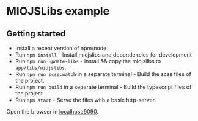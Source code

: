 # MIOJSLibs example

## Getting started

* Install a recent version of npm/node
* Run `npm install` - Install miojslibs and dependencies for development
* Run `npm run update-libs` - Install && copy the miojslibs to `app/libs/miojslibs`.
* Run `npm run scss:watch` in a separate terminal - Build the scss files of the project.
* Run `npm run build` in a separate terminal - Build the typescript files of the project.
* Run `npm start` - Serve the files with a basic http-server.

Open the browser in [localhost:9090](http://localhost:9090/).
